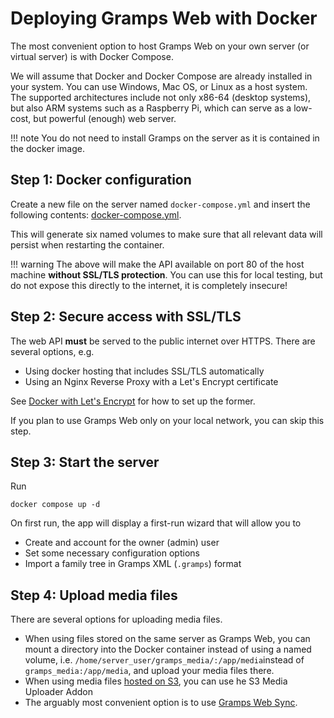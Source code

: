 # Deploying Gramps Web with Docker

The most convenient option to host Gramps Web on your own server (or virtual server) is with Docker Compose.

We will assume that Docker and Docker Compose are already installed in your system. You can use Windows, Mac OS, or Linux as a host system. The supported architectures include not only x86-64 (desktop systems), but also ARM systems such as a Raspberry Pi, which can serve as a low-cost, but powerful (enough) web server.

!!! note
    You do not need to install Gramps on the server as it is contained in the docker image.


## Step 1: Docker configuration

Create a new file on the server named `docker-compose.yml` and insert the following contents: [docker-compose.yml](https://raw.githubusercontent.com/gramps-project/gramps-web-docs/main/examples/docker-compose-base/docker-compose.yml).



This will generate six named volumes to make sure that all relevant data will persist when restarting the container.

!!! warning
    The above will make the API available on port 80 of the host machine **without SSL/TLS protection**. You can use this for local testing, but do not expose this directly to the internet, it is completely insecure!

## Step 2: Secure access with SSL/TLS

The web API **must** be served to the public internet over HTTPS. There are several options, e.g.

- Using docker hosting that includes SSL/TLS automatically
- Using an Nginx Reverse Proxy with a Let's Encrypt certificate

See [Docker with Let's Encrypt](LetsEncrypt.md) for how to set up the former.

If you plan to use Gramps Web only on your local network, you can skip this step.

## Step 3: Start the server

Run

```
docker compose up -d
```

On first run, the app will display a first-run wizard that will allow you to

- Create and account for the owner (admin) user
- Set some necessary configuration options
- Import a family tree in Gramps XML (`.gramps`) format

## Step 4: Upload media files

There are several options for uploading media files.

- When using files stored on the same server as Gramps Web, you can mount a directory into the Docker container instead of using a named volume, i.e. `/home/server_user/gramps_media/:/app/media`instead of `gramps_media:/app/media`, and upload your media files there.
- When using media files [hosted on S3](s3.md), you can use he S3 Media Uploader Addon
- The arguably most convenient option is to use [Gramps Web Sync](user-guide/sync.md).
